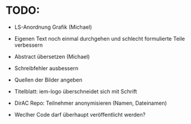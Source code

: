 TODO:
=====

- LS-Anordnung Grafik (Michael)

- Eigenen Text noch einmal durchgehen und schlecht formulierte Teile verbessern

- Abstract übersetzen (Michael)

- Schreibfehler ausbessern

- Quellen der Bilder angeben

- Titelblatt: iem-logo überschneidet sich mit Schrift

- DirAC Repo: Teilnehmer anonymisieren (Namen, Dateinamen)

- Weclher Code darf überhaupt veröffentlicht werden?
